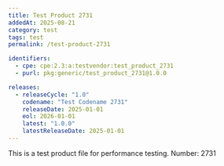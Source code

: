 ```yaml
---
title: Test Product 2731
addedAt: 2025-08-21
category: test
tags: test
permalink: /test-product-2731

identifiers:
  - cpe: cpe:2.3:a:testvendor:test_product_2731
  - purl: pkg:generic/test_product_2731@1.0.0

releases:
  - releaseCycle: "1.0"
    codename: "Test Codename 2731"
    releaseDate: 2025-01-01
    eol: 2026-01-01
    latest: "1.0.0"
    latestReleaseDate: 2025-01-01
---
```


This is a test product file for performance testing. Number: 2731
